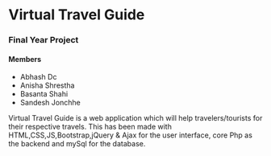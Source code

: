 # Virtual Travel Guide 

### Final Year Project

#### Members
* Abhash Dc
* Anisha Shrestha
* Basanta Shahi
* Sandesh Jonchhe


Virtual Travel Guide is a web application which will help 
travelers/tourists for their respective travels. This has been made with 
HTML,CSS,JS,Bootstrap,jQuery & Ajax for the user interface, core Php as 
the backend and mySql for the database.
  
